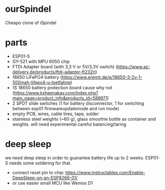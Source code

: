 # ourSpindel
Cheapo clone of iSpindel


# parts
- ESP01-S
- GY-521 with MPU 6050 chip
- FTDI Adapter board (with 3,3 V or 5V/3,3V switch) (https://www.az-delivery.de/products/ftdi-adapter-ft232rl)
- 18650 LiFePO4 battery (https://www.eremit.de/p/18650-3-2v-1-500mah-lifepo4-u-loetfahne)
- 1S 18650 battery protection board cause why not (https://www.ksheenakay.com/index.php?main_page=product_info&products_id=588971)
- 2 SPDT slide switches (1 for battery disconnector, 1 for switching between esp01 firmwareupdatemode and run mode)
- empty PCB, wires, cable tires, tape, solder
- stainless steel weights (~60 g), glass smoothie bottle as container and weights. will need experimental careful balancing/taring

# deep sleep
we need deep sleep in order to guarantee battery life up to 2 weeks. ESP01-S needs some soldering for that.
- connect reset pin to chip: https://www.instructables.com/Enable-DeepSleep-on-an-ESP8266-01/
- or use easier small MCU like Wemos D1
